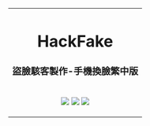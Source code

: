 <table align="center" border="0">

<tr><td colspan=2 align="center">

# HackFake  

### 盜臉駭客製作-手機換臉繁中版


</td></tr>
<tr><td colspan=2 align="center">

<p align="center">

![](https://github.com/iperov/DeepFaceLab/raw/master/doc/logo_cuda.png)
![](https://github.com/iperov/DeepFaceLab/raw/master/doc/logo_tensorflow.png)
![](https://github.com/iperov/DeepFaceLab/raw/master/doc/logo_python.png)

</p>

</table>
